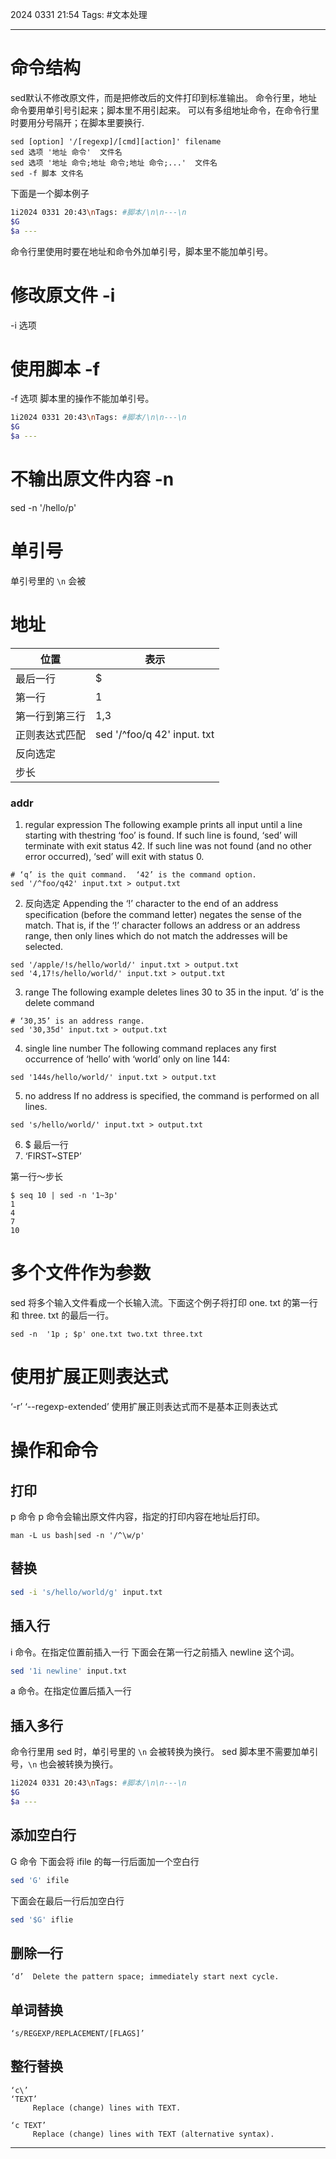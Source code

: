 2024 0331 21:54
Tags: #文本处理

---
# 命令结构

sed默认不修改原文件，而是把修改后的文件打印到标准输出。
命令行里，地址命令要用单引号引起来；脚本里不用引起来。
可以有多组地址命令，在命令行里时要用分号隔开；在脚本里要换行.
```shell
sed [option] '/[regexp]/[cmd][action]' filename
sed 选项 '地址 命令'	文件名
sed 选项 '地址 命令;地址 命令;地址 命令;...'	文件名
sed -f 脚本 文件名
```
下面是一个脚本例子
```bash
1i2024 0331 20:43\nTags: #脚本/\n\n---\n                               
$G
$a --- 
```

命令行里使用时要在地址和命令外加单引号，脚本里不能加单引号。
# 修改原文件 -i
-i 选项
# 使用脚本 -f
-f 选项
脚本里的操作不能加单引号。
```bash
1i2024 0331 20:43\nTags: #脚本/\n\n---\n                               
$G
$a --- 
```
# 不输出原文件内容 -n
sed -n '/hello/p'
# 单引号
单引号里的 `\n` 会被
# 地址

| 位置      | 表示                          |
| ------- | --------------------------- |
| 最后一行    | $                           |
| 第一行     | 1                           |
| 第一行到第三行 | 1,3                         |
| 正则表达式匹配 | sed '/^foo/q 42' input. txt |
| 反向选定    |                             |
| 步长      |                             |

### addr

1. regular expression
The following example prints all input until a line starting with thestring ‘foo’ is found.  If such line is found, ‘sed’ will terminate with exit status 42.  If such line was not found (and no other error occurred), ‘sed’ will exit with status 0.
```shell
# ‘q’ is the quit command.  ‘42’ is the command option.
sed '/^foo/q42' input.txt > output.txt
```

2. 反向选定
Appending the ‘!’ character to the end of an address specification (before the command letter) negates the sense of the match.  That is, if the ‘!’ character follows an address or an address range, then only lines which do not match the addresses will be selected.
```shell
sed '/apple/!s/hello/world/' input.txt > output.txt
sed '4,17!s/hello/world/' input.txt > output.txt
```
3. range
The following example deletes lines 30 to 35 in the input. ‘d’ is the delete command
```shell
# ‘30,35’ is an address range.
sed '30,35d' input.txt > output.txt
```
4. single line number
The following command replaces any first occurrence of ‘hello’ with ‘world’ only on line 144:
```shell
sed '144s/hello/world/' input.txt > output.txt
```
5. no address
If no address is specified, the command is performed on all lines.
```shell
sed 's/hello/world/' input.txt > output.txt
```
6. $
最后一行
7. ‘FIRST~STEP’

第一行～步长
```shell
$ seq 10 | sed -n '1~3p'
1
4
7
10
```


# 多个文件作为参数
sed 将多个输入文件看成一个长输入流。下面这个例子将打印 one. txt 的第一行和 three. txt 的最后一行。
```shell
sed -n  '1p ; $p' one.txt two.txt three.txt
```
# 使用扩展正则表达式
‘-r’
‘--regexp-extended’
 使用扩展正则表达式而不是基本正则表达式
 
 # 操作和命令
 
 ## 打印
 
p 命令
p 命令会输出原文件内容，指定的打印内容在地址后打印。
```shell
man -L us bash|sed -n '/^\w/p'
```

## 替换
```bash
sed -i 's/hello/world/g' input.txt
```
## 插入行
i 命令。在指定位置前插入一行
下面会在第一行之前插入 newline 这个词。
```bash
sed '1i newline' input.txt
```
a 命令。在指定位置后插入一行
## 插入多行
命令行里用 sed 时，单引号里的 `\n` 会被转换为换行。
sed 脚本里不需要加单引号，`\n` 也会被转换为换行。
```bash
1i2024 0331 20:43\nTags: #脚本/\n\n---\n                               
$G
$a --- 
```
## 添加空白行
G 命令
下面会将 ifile 的每一行后面加一个空白行
```bash
sed 'G' ifile
```
下面会在最后一行后加空白行
```bash
sed '$G' iflie
```

## 删除一行
```shell
‘d’  Delete the pattern space; immediately start next cycle.
```
## 单词替换
```shell
‘s/REGEXP/REPLACEMENT/[FLAGS]’
```
## 整行替换
```shell
‘c\’
‘TEXT’
     Replace (change) lines with TEXT.

‘c TEXT’
     Replace (change) lines with TEXT (alternative syntax).
```

---
